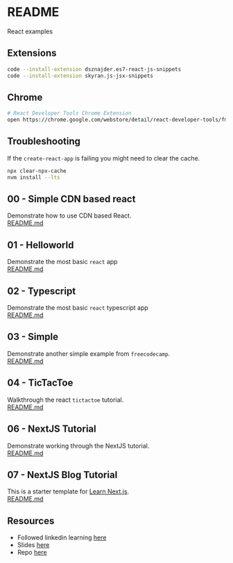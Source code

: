 # README

React examples

## Extensions

```sh
code --install-extension dsznajder.es7-react-js-snippets
code --install-extension skyran.js-jsx-snippets
```

## Chrome

```sh
# React Developer Tools Chrome Extension
open https://chrome.google.com/webstore/detail/react-developer-tools/fmkadmapgofadopljbjfkapdkoienihi?hl=en
```

## Troubleshooting

If the `create-react-app` is failing you might need to clear the cache.  

```sh
npx clear-npx-cache
nvm install --lts
```

## 00 - Simple CDN based react

Demonstrate how to use CDN based React.  
[README.md](./00_simple_cdn/README.md)  

## 01 - Helloworld

Demonstrate the most basic `react` app  
[README.md](./01_helloworld/README.md)  

## 02 - Typescript

Demonstrate the most basic `react` typescript app  
[README.md](./02_typescript/README.md)  

## 03 - Simple

Demonstrate another simple example from `freecodecamp`.  
[README.md](./03_simple/README.md)  

## 04 - TicTacToe

Walkthrough the react `tictactoe` tutorial.  
[README.md](./04_tictactoe/README.md)  

## 06 - NextJS Tutorial

Demonstrate working through the NextJS tutorial.  
[README.md](./06_nextjs_tutorial/README.md)  

## 07 - NextJS Blog Tutorial

This is a starter template for [Learn Next.js](https://nextjs.org/learn).  
[README.md](./07_nextjs_blog_tutorial/README.md)  

## Resources

* Followed linkedin learning [here](https://raybo.org/slides_reactinterface/#/)
* Slides [here](https://raybo.org/slides_reactinterface/notes/slides/01_01/index.html)
* Repo [here](https://github.com/LinkedInLearning/react-interface-2880067)
